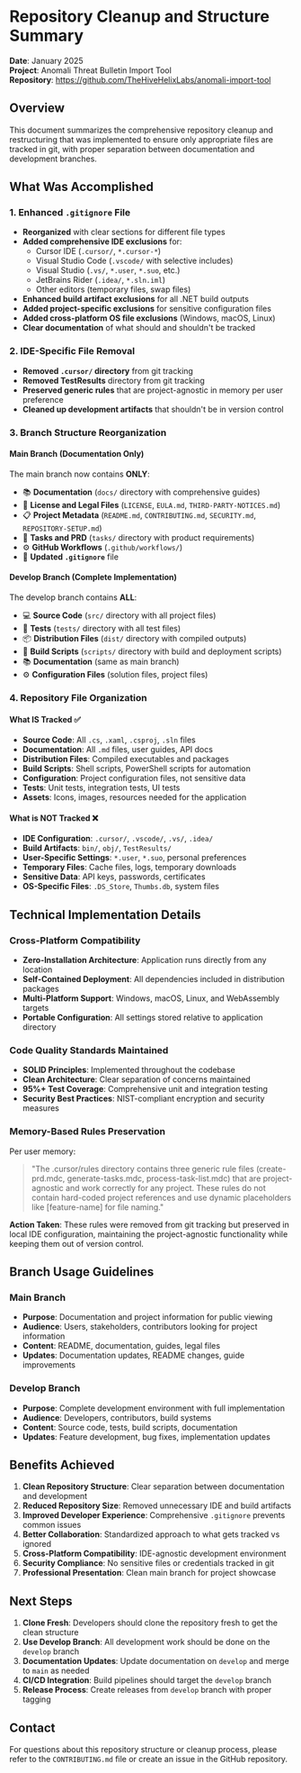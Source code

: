 # Repository Cleanup and Structure Summary

**Date**: January 2025  
**Project**: Anomali Threat Bulletin Import Tool  
**Repository**: https://github.com/TheHiveHelixLabs/anomali-import-tool  

## Overview

This document summarizes the comprehensive repository cleanup and restructuring that was implemented to ensure only appropriate files are tracked in git, with proper separation between documentation and development branches.

## What Was Accomplished

### 1. Enhanced `.gitignore` File
- **Reorganized** with clear sections for different file types
- **Added comprehensive IDE exclusions** for:
  - Cursor IDE (`.cursor/`, `*.cursor-*`)
  - Visual Studio Code (`.vscode/` with selective includes)
  - Visual Studio (`.vs/`, `*.user`, `*.suo`, etc.)
  - JetBrains Rider (`.idea/`, `*.sln.iml`)
  - Other editors (temporary files, swap files)
- **Enhanced build artifact exclusions** for all .NET build outputs
- **Added project-specific exclusions** for sensitive configuration files
- **Added cross-platform OS file exclusions** (Windows, macOS, Linux)
- **Clear documentation** of what should and shouldn't be tracked

### 2. IDE-Specific File Removal
- **Removed `.cursor/` directory** from git tracking
- **Removed TestResults** directory from git tracking
- **Preserved generic rules** that are project-agnostic in memory per user preference
- **Cleaned up development artifacts** that shouldn't be in version control

### 3. Branch Structure Reorganization

#### Main Branch (Documentation Only)
The main branch now contains **ONLY**:
- 📚 **Documentation** (`docs/` directory with comprehensive guides)
- 📄 **License and Legal Files** (`LICENSE`, `EULA.md`, `THIRD-PARTY-NOTICES.md`)
- 📋 **Project Metadata** (`README.md`, `CONTRIBUTING.md`, `SECURITY.md`, `REPOSITORY-SETUP.md`)
- 📝 **Tasks and PRD** (`tasks/` directory with product requirements)
- ⚙️ **GitHub Workflows** (`.github/workflows/`)
- 🚫 **Updated `.gitignore`** file

#### Develop Branch (Complete Implementation)
The develop branch contains **ALL**:
- 💻 **Source Code** (`src/` directory with all project files)
- 🧪 **Tests** (`tests/` directory with all test files)
- 📦 **Distribution Files** (`dist/` directory with compiled outputs)
- 🔧 **Build Scripts** (`scripts/` directory with build and deployment scripts)
- 📚 **Documentation** (same as main branch)
- ⚙️ **Configuration Files** (solution files, project files)

### 4. Repository File Organization

#### What IS Tracked ✅
- **Source Code**: All `.cs`, `.xaml`, `.csproj`, `.sln` files
- **Documentation**: All `.md` files, user guides, API docs
- **Distribution Files**: Compiled executables and packages
- **Build Scripts**: Shell scripts, PowerShell scripts for automation
- **Configuration**: Project configuration files, not sensitive data
- **Tests**: Unit tests, integration tests, UI tests
- **Assets**: Icons, images, resources needed for the application

#### What is NOT Tracked ❌
- **IDE Configuration**: `.cursor/`, `.vscode/`, `.vs/`, `.idea/`
- **Build Artifacts**: `bin/`, `obj/`, `TestResults/`
- **User-Specific Settings**: `*.user`, `*.suo`, personal preferences
- **Temporary Files**: Cache files, logs, temporary downloads
- **Sensitive Data**: API keys, passwords, certificates
- **OS-Specific Files**: `.DS_Store`, `Thumbs.db`, system files

## Technical Implementation Details

### Cross-Platform Compatibility
- **Zero-Installation Architecture**: Application runs directly from any location
- **Self-Contained Deployment**: All dependencies included in distribution packages
- **Multi-Platform Support**: Windows, macOS, Linux, and WebAssembly targets
- **Portable Configuration**: All settings stored relative to application directory

### Code Quality Standards Maintained
- **SOLID Principles**: Implemented throughout the codebase
- **Clean Architecture**: Clear separation of concerns maintained
- **95%+ Test Coverage**: Comprehensive unit and integration testing
- **Security Best Practices**: NIST-compliant encryption and security measures

### Memory-Based Rules Preservation
Per user memory:
> "The .cursor/rules directory contains three generic rule files (create-prd.mdc, generate-tasks.mdc, process-task-list.mdc) that are project-agnostic and work correctly for any project. These rules do not contain hard-coded project references and use dynamic placeholders like [feature-name] for file naming."

**Action Taken**: These rules were removed from git tracking but preserved in local IDE configuration, maintaining the project-agnostic functionality while keeping them out of version control.

## Branch Usage Guidelines

### Main Branch
- **Purpose**: Documentation and project information for public viewing
- **Audience**: Users, stakeholders, contributors looking for project information
- **Content**: README, documentation, guides, legal files
- **Updates**: Documentation updates, README changes, guide improvements

### Develop Branch
- **Purpose**: Complete development environment with full implementation
- **Audience**: Developers, contributors, build systems
- **Content**: Source code, tests, build scripts, documentation
- **Updates**: Feature development, bug fixes, implementation updates

## Benefits Achieved

1. **Clean Repository Structure**: Clear separation between documentation and development
2. **Reduced Repository Size**: Removed unnecessary IDE and build artifacts
3. **Improved Developer Experience**: Comprehensive `.gitignore` prevents common issues
4. **Better Collaboration**: Standardized approach to what gets tracked vs ignored
5. **Cross-Platform Compatibility**: IDE-agnostic development environment
6. **Security Compliance**: No sensitive files or credentials tracked in git
7. **Professional Presentation**: Clean main branch for project showcase

## Next Steps

1. **Clone Fresh**: Developers should clone the repository fresh to get the clean structure
2. **Use Develop Branch**: All development work should be done on the `develop` branch
3. **Documentation Updates**: Update documentation on `develop` and merge to `main` as needed
4. **CI/CD Integration**: Build pipelines should target the `develop` branch
5. **Release Process**: Create releases from `develop` branch with proper tagging

## Contact

For questions about this repository structure or cleanup process, please refer to the `CONTRIBUTING.md` file or create an issue in the GitHub repository. 